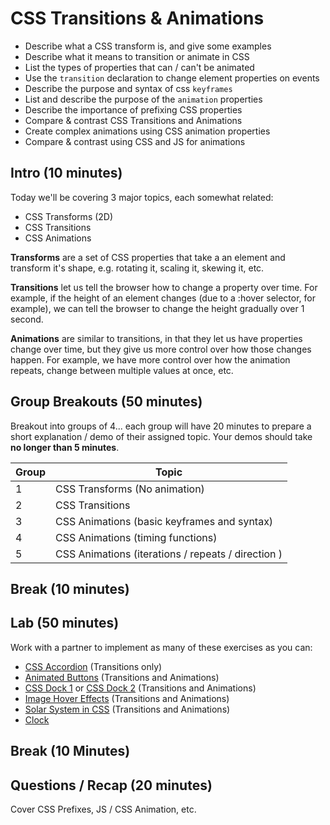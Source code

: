 # CSS Transitions & Animations

- Describe what a CSS transform is, and give some examples
- Describe what it means to transition or animate in CSS
- List the types of properties that can / can't be animated
- Use the `transition` declaration to change element properties on events
- Describe the purpose and syntax of css `keyframes`
- List and describe the purpose of the `animation` properties
- Describe the importance of prefixing CSS properties
- Compare & contrast CSS Transitions and Animations
- Create complex animations using CSS animation properties
- Compare & contrast using CSS and JS for animations

## Intro (10 minutes)

Today we'll be covering 3 major topics, each somewhat related:

* CSS Transforms (2D)
* CSS Transitions
* CSS Animations

**Transforms** are a set of CSS properties that take a an element and transform
it's shape, e.g. rotating it, scaling it, skewing it, etc.

**Transitions** let us tell the browser how to change a property over time. For
example, if the height of an element changes (due to a :hover selector, for
example), we can tell the browser to change the height gradually over 1 second.

**Animations** are similar to transitions, in that they let us have properties
change over time, but they give us more control over how those changes happen.
For example, we have more control over how the animation repeats, change between
multiple values at once, etc.

## Group Breakouts (50 minutes)

Breakout into groups of 4... each group will have 20 minutes to prepare a short
explanation / demo of their assigned topic. Your demos should take **no longer than
5 minutes**.

| Group | Topic                                              |
|-------|----------------------------------------------------|
| 1     | CSS Transforms (No animation)                      |
| 2     | CSS Transitions                                    |
| 3     | CSS Animations (basic keyframes and syntax)        |
| 4     | CSS Animations (timing functions)                  |
| 5     | CSS Animations (iterations / repeats / direction ) |

## Break (10 minutes)

## Lab (50 minutes)

Work with a partner to implement as many of these exercises as you can:
* [CSS Accordion](http://paulrhayes.com/experiments/accordion/)   (Transitions only)
* [Animated Buttons](http://tympanus.net/Tutorials/AnimatedButtons/index.html) (Transitions and Animations)
* [CSS Dock 1](http://zurb.com/playground/osx-dock) or [CSS Dock 2](https://github.com/michaelhue/cssdock) (Transitions and Animations)
* [Image Hover Effects](http://tympanus.net/Tutorials/OriginalHoverEffects/) (Transitions and Animations)
* [Solar System in CSS](http://neography.com/journal/our-solar-system-in-css3/) (Transitions and Animations)
* [Clock]()

## Break (10 Minutes)

## Questions / Recap  (20 minutes)

Cover CSS Prefixes, JS / CSS Animation, etc.
